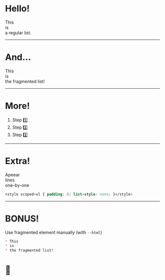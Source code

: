 # Hello!

- This
- is
- a regular list.

---

# And...

* This
* is
* the fragmented list!

---

# More!

1) Step :one:
2) Step :two:
3) Step :three:

---

<style scoped>ul { padding: 0; list-style: none; }</style>

# Extra!

* Apeear
* lines
* one-by-one

```css
<style scoped>ul { padding: 0; list-style: none; }</style>
```

---

# BONUS!

Use fragmented element manually (with `--html`)

<div data-marpit-fragment>

```markdown
* This
* is
* the fragmented list!
```

</div>
<div data-marpit-fragment>

# 🤗

</div>
